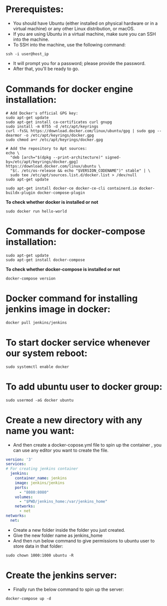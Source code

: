 # Prerequistes:
- You should have Ubuntu (either installed on physical hardware or in a virtual machine) or any other Linux distribution, or macOS.
- If you are using Ubuntu in a virtual machine, make sure you can SSH into the machine.
- To SSH into the machine, use the following command:
```
ssh -i user@host_ip
```
- It will prompt you for a password; please provide the password.
- After that, you'll be ready to go.

# Commands for docker engine installation:

```
# Add Docker's official GPG key:
sudo apt-get update
sudo apt-get install ca-certificates curl gnupg
sudo install -m 0755 -d /etc/apt/keyrings
curl -fsSL https://download.docker.com/linux/ubuntu/gpg | sudo gpg --dearmor -o /etc/apt/keyrings/docker.gpg
sudo chmod a+r /etc/apt/keyrings/docker.gpg

# Add the repository to Apt sources:
echo \
  "deb [arch="$(dpkg --print-architecture)" signed-by=/etc/apt/keyrings/docker.gpg] https://download.docker.com/linux/ubuntu \
  "$(. /etc/os-release && echo "$VERSION_CODENAME")" stable" | \
  sudo tee /etc/apt/sources.list.d/docker.list > /dev/null
sudo apt-get update
```
```
sudo apt-get install docker-ce docker-ce-cli containerd.io docker-buildx-plugin docker-compose-plugin
```

**To check whether docker is installed or not**
```
sudo docker run hello-world
```

# Commands for docker-compose installation:

```
sudo apt-get update
sudo apt-get install docker-compose

```

**To check whether docker-compose is installed or not**
```
docker-compose version
```

# Docker command for installing jenkins image in docker:

```
docker pull jenkins/jenkins
```
# To start docker service whenever our system reboot:
```
sudo systemctl enable docker
```

# To add ubuntu user to docker group:
```
sudo usermod -aG docker ubuntu
```

# Create a new directory with any name you want:
- And then create a docker-copose.yml file to spin up the container , you can use any editor you want to create the file.

```docker-compose.yml
version: '3'
services:
# For creating jenkins container
  jenkins:
    container_name: jenkins
    image: jenkins/jenkins
    ports:
      - "8080:8080"
    volumes:
      - "$PWD/jenkins_home:/var/jenkins_home"
    networks:
      - net
networks:
  net:
```
- Create a new folder inside the folder you just created.
- Give the new folder name as jenkins_home
- And then run below command to give permissions to ubuntu user to store data in that folder:
```
sudo chown 1000:1000 ubuntu -R
```

# Create the jenkins server:

- Finally run the below command to spin up the server:
```
docker-compose up -d
```

